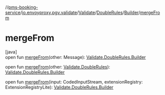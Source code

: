 //[pms-booking-service](../../../../../index.md)/[io.envoyproxy.pgv.validate](../../../index.md)/[Validate](../../index.md)/[DoubleRules](../index.md)/[Builder](index.md)/[mergeFrom](merge-from.md)

# mergeFrom

[java]\
open fun [mergeFrom](merge-from.md)(other: Message): [Validate.DoubleRules.Builder](index.md)

open fun [mergeFrom](merge-from.md)(other: [Validate.DoubleRules](../index.md)): [Validate.DoubleRules.Builder](index.md)

open fun [mergeFrom](merge-from.md)(input: CodedInputStream, extensionRegistry: ExtensionRegistryLite): [Validate.DoubleRules.Builder](index.md)